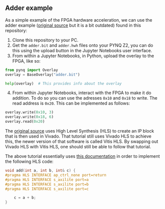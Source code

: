 ## Adder example

As a simple example of the FPGA hardware acceleration, we can use the adder example ([original source](https://www.youtube.com/watch?v=2ErFDGSv5EE) but it is a bit outdated)  found in this repository:
1. Clone this repository to your PC.
1. Get the `adder.bit` and `adder.hwh` files onto your PYNQ Z2, you can do this using the upload button in the Jupyter Notebooks user interface.
1. From within a Jupyter Notebooks, in Python, upload the overlay to the FPGA, like so:
```python
from pynq import Overlay
overlay = BaseOverlay("adder.bit")

help(overlay)  # This provides info about the overlay
```
4. From within Jupyter Notebooks, interact with the FPGA to make it do addition. To do so you can use the adresses  `0x10` and `0x18` to write. The read address is `0x20`. This can be implemented as follows:

```python
overlay.write(0x10, 3)
overlay.write(0x18, 6)
overlay.read(0x20)
```

The [original source](https://www.youtube.com/watch?v=2ErFDGSv5EE) uses High Level Synthesis (HLS) to create an IP block that is then used in Vivado. That tutorial still uses Vivado HLS to achieve this, the newer version of that software is called Vitis HLS. By swapping out Vivado HLS with Vitis HLS, one should still be able to follow that tutorial.

The above tutorial essentially uses [this documentation](https://pynq.readthedocs.io/en/latest/overlay_design_methodology/overlay_tutorial.html#Overlay-Tutorial) in order to implement the following HLS code:

```c
void add(int a, int b, int& c) {
#pragma HLS INTERFACE ap_ctrl_none port=return
#pragma HLS INTERFACE s_axilite port=a
#pragma HLS INTERFACE s_axilite port=b
#pragma HLS INTERFACE s_axilite port=c

    c = a + b;
}
```

